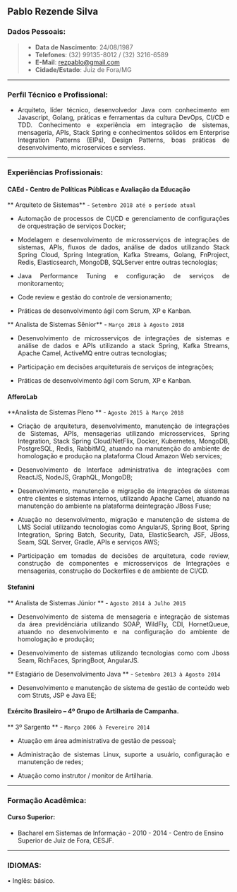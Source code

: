 Pablo Rezende Silva
---

### Dados Pessoais:
> - **Data de Nascimento**: 24/08/1987
> - **Telefones**: (32) 99135-8012 / (32) 3216-6589 
> - **E-Mail**: rezpablo@gmail.com
> - **Cidade/Estado**: Juiz de Fora/MG

---
### Perfil Técnico  e Profissional: 

- <p style='text-align: justify;'>Arquiteto, líder técnico, desenvolvedor Java com conhecimento em Javascript, Golang,  práticas e ferramentas da cultura DevOps, CI/CD e TDD. Conhecimento e experiência em integração de sistemas, mensageria, APIs, Stack Spring e conhecimentos sólidos em Enterprise Integration Patterns (EIPs), Design Patterns, boas práticas de desenvolvimento, microservices e servless. </p>

---
### Experiências Profissionais:

#### CAEd - Centro de Políticas Públicas e Avaliação da Educação
** Arquiteto de Sistemas** - `Setembro 2018 até o período atual`

- <p style='text-align: justify;'> Automação de processos de CI/CD e gerenciamento de configurações de orquestração de serviços Docker; </p>
- <p style='text-align: justify;'> Modelagem e desenvolvimento de microsserviços de integrações de sistemas, APIs, fluxos de dados, análise de dados  utilizando Stack Spring Cloud, Spring Integration, Kafka Streams, Golang,  FnProject, Redis, Elasticsearch,  MongoDB, SQLServer entre outras tecnologias; </p>
- <p style='text-align: justify;'> Java Performance Tuning e configuração de serviços de monitoramento; </p>
- <p style='text-align: justify;'> Code review e gestão do controle de versionamento; </p>
- <p style='text-align: justify;'> Práticas de desenvolvimento ágil com Scrum, XP e Kanban. </p>

** Analista de Sistemas Sênior** - `Março 2018 à Agosto 2018`

- <p style='text-align: justify;'> Desenvolvimento de microsserviços de integrações de sistemas e análise de dados e APIs utilizando a stack Spring, Kafka Streams, Apache Camel,  ActiveMQ entre outras tecnologias; </p>
- <p style='text-align: justify;'> Participação em decisões arquiteturais de serviços de integrações; </p>
- <p style='text-align: justify;'> Práticas de desenvolvimento ágil com Scrum, XP e Kanban. </p>

#### AfferoLab
**Analista de Sistemas Pleno ** - `Agosto 2015 à Março 2018`

- <p style='text-align: justify;'> Criação de arquitetura, desenvolvimento, manutenção de integrações de Sistemas, APIs,  mensagerias utilizando microsservices, Spring Integration, Stack Spring Cloud/NetFlix, Docker,  Kubernetes, MongoDB, PostgreSQL, Redis, RabbitMQ, atuando na manutenção do ambiente de homologação e produção na plataforma Cloud Amazon Web services; </p>
- <p style='text-align: justify;'> Desenvolvimento de Interface administrativa de integrações com ReactJS, NodeJS, GraphQL, MongoDB; </p>
- <p style='text-align: justify;'> Desenvolvimento, manutenção e migração de integrações de sistemas entre clientes e sistemas internos, utilizando Apache Camel, atuando na manutenção do ambiente na plataforma deintegração JBoss Fuse; </p>
- <p style='text-align: justify;'> Atuação no desenvolvimento, migração e manutenção de sistema de LMS Social utilizando  tecnologias como AngularJS, Spring Boot, Spring Integration, Spring Batch, Security, Data, ElasticSearch, JSF, JBoss, Seam, SQL Server, Gradle, APIs e serviços AWS; </p>
- <p style='text-align: justify;'> Participação em tomadas de decisões de arquitetura, code review, construção de componentes e microsserviços de Integrações e mensagerias, construção do Dockerfiles e de ambiente de CI/CD. </p>

#### Stefanini
** Analista de Sistemas Júnior ** - `Agosto 2014 à Julho 2015`

- <p style='text-align: justify;'> Desenvolvimento de sistema de mensageria e integração de sistemas da área previdênciária utilizando SOAP, WildFly, CDI, HornetQueue, atuando no desenvolvimento e na configuração do ambiente de homologação e produção; </p>
- <p style='text-align: justify;'> Desenvolvimento de sistemas utilizando tecnologias como com Jboss Seam, RichFaces, SpringBoot, AngularJS.  </p>

** Estagiário de Desenvolvimento Java ** - `Setembro 2013 à Agosto 2014`

- <p style='text-align: justify;'> Desenvolvimento e manutenção de sistema de gestão de conteúdo web com Struts, JSP e Java EE; </div>

#### Exército Brasileiro – 4º Grupo de Artilharia de Campanha.
** 3º Sargento ** - `Março 2006 à Fevereiro 2014`

- <p style='text-align: justify;'> Atuação em área administrativa de gestão de pessoal; </p>
- <p style='text-align: justify;'> Administração de sistemas Linux, suporte a usuário, configuração e manutenção de redes;</p>
- <p style='text-align: justify;'> Atuação como instrutor / monitor de Artilharia. </p>

---
### Formação Acadêmica:

#### Curso Superior:
- Bacharel em Sistemas de Informação - 2010 - 2014 -  Centro de Ensino Superior de Juiz de Fora, CESJF.

---

### IDIOMAS:

• Inglês: básico.
